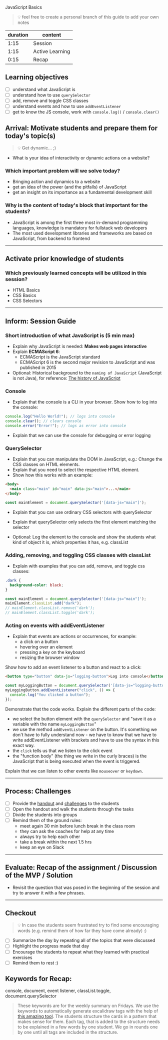 JavaScript Basics

> 💡 feel free to create a personal branch of this guide to add your own notes

| duration | content         |
| -------- | --------------- |
| 1:15     | Session         |
| 1:15     | Active Learning |
| 0:15     | Recap           |

## Learning objectives

- [ ] understand what JavaScript is
- [ ] understand how to use `querySelector`
- [ ] add, remove and toggle CSS classes
- [ ] understand events and how to use `addEventListener`
- [ ] get to know the JS console, work with `console.log()` / `console.clear()`

## Arrival: Motivate students and prepare them for today's topic(s)

> 💡 Get dynamic... ;)

- What is your idea of interactivity or dynamic actions on a website?

### Which important problem will we solve today?

- Bringing action and dynamics to a website
- get an idea of the power (and the pitfalls) of JavaScript
- get an insight on its importance as a fundamental development skill

### Why is the content of today's block that important for the students?

- JavaScript is among the first three most in-demand programming languages, knowledge is mandatory
  for fullstack web developers
- The most used development libraries and frameworks are based on JavaScript, from backend to
  frontend

---

## Activate prior knowledge of students

### Which previously learned concepts will be utilized in this session?

- HTML Basics
- CSS Basics
- CSS Selectors

---

## Inform: Session Guide

### Short introduction of what JavaScript is (5 min max)

- Explain why JavaScript is needed: **Makes web pages interactive**
- Explain **ECMAScript 6**:
  - ECMAScript is the JavaScript standard
  - ECMAScript 6 is the second major revision to JavaScript and was published in 2015
- Optional: Historical background to the `naming of JavaScript` (JavaScript is not Java), for
  reference:
  [The history of JavaScript](https://www.springboard.com/blog/data-science/history-of-javascript/)

### Console

- Explain that the console is a CLI in your browser. Show how to log into the console:

```js
console.log("Hello World!"); // logs into console
console.clear(); // clears console
console.error("Error!"); // logs as error into console
```

- Explain that we can use the console for debugging or error logging

### QuerySelector

- Explain that you can manipulate the DOM in JavaScript, e.g.: Change the CSS classes on HTML
  elements.
- Explain that you need to select the respective HTML element.
- Show how this works with an example:

```html
<body>
  <main class="main" id="main" data-js="main">...</main>
</body>
```

```js
const mainElement = document.querySelector('[data-js="main"]');
```

- Explain that you can use ordinary CSS selectors with querySelector
- Explain that querySelector only selects the first element matching the selector

- Optional: Log the element to the console and show the students what kind of object it is, which
  properties it has, e.g. classList

### Adding, removing, and toggling CSS classes with classList

- Explain with examples that you can add, remove, and toggle css classes:

```css
.dark {
  background-color: black;
}
```

```js
const mainElement = document.querySelector('[data-js="main"]');
mainElement.classList.add("dark");
// mainElement.classList.remove('dark');
// mainElement.classList.toggle('dark');
```

### Acting on events with addEventListener

- Explain that events are actions or occurrences, for example:
  - a click on a button
  - hovering over an element
  - pressing a key on the keyboard
  - resizing the browser window

Show how to add an event listener to a button and react to a click:

```html
<button type="button" data-js="logging-button">Log into console</button>
```

```js
const myLoggingButton = document.querySelector('[data-js="logging-button"]');
myLoggingButton.addEventListener("click", () => {
  console.log("You clicked a button");
});
```

Demonstrate that the code works. Explain the different parts of the code:

- we select the button element with the `querySelector` and "save it as a variable with the name
  `myLoggingButton`"
- we use the method `addEventListener` on the button. It's something we don't have to fully
  understand now - we have to know that we have to write addEventListener with brackets and have to
  use the syntax in this exact way.
- the `click` tells us that we listen to the click event
- the "function body" (the thing we write in the curly braces) is the JavaScript that is being
  executed when the event is triggered.

Explain that we can listen to other events like `mouseover` or `keydown`.

---

## Process: Challenges

- [ ] Provide the [handout](js-basics.md) and [challenges](challenges-js-basics.md) to the students
- [ ] Open the handout and walk the students through the tasks
- [ ] Divide the students into groups
- [ ] Remind them of the ground rules:
  - meet again 30 min before lunch break in the class room
  - they can ask the coaches for help at any time
  - always try to help each other
  - take a break within the next 1.5 hrs
  - keep an eye on Slack

---

## Evaluate: Recap of the assignment / Discussion of the MVP / Solution

- Revisit the question that was posed in the beginning of the session and try to answer it with a
  few phrases.

---

## Checkout

> 💡 In case the students seem frustrated try to find some encouraging words (e.g. remind them of
> how far they have come already) :)

- [ ] Summarize the day by repeating all of the topics that were discussed
- [ ] Highlight the progress made that day
- [ ] Encourage the students to repeat what they learned with practical exercises
- [ ] Remind them to rest :)

## Keywords for Recap:

console, document, event listener, classList.toggle, document.querySelector

> These keywords are for the weekly summary on Fridays. We use the keywords to automatically
> generate excalidraw tags with the help of
> [this amazing tool](https://github.com/F-Kirchhoff/tag-cloud-generator). The students structure
> the cards in a pattern that makes sense for them. Each tag, that is added to the structure needs
> to be explained in a few words by one student. We go in rounds one by one until all tags are
> included in the structure.
